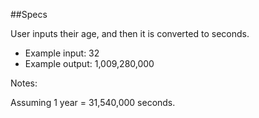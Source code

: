 ##Specs

User inputs their age, and then it is converted to seconds.
  * Example input: 32
  * Example output: 1,009,280,000

  Notes:

  Assuming 1 year = 31,540,000 seconds.
